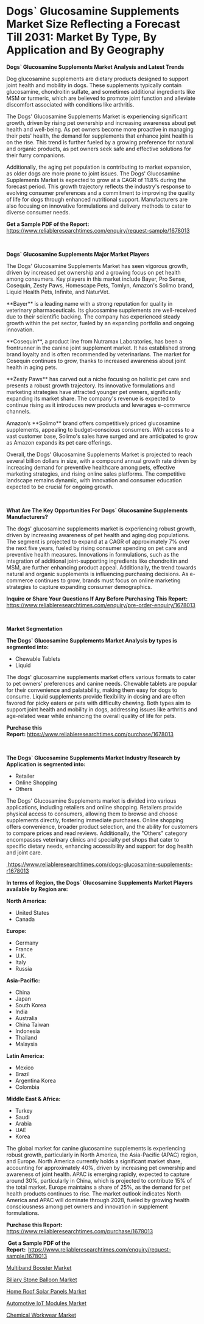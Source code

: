 <p><h1>Dogs` Glucosamine Supplements Market Size Reflecting a Forecast Till 2031: Market By Type, By Application and By Geography</h1></p><p><strong>Dogs` Glucosamine Supplements Market Analysis and Latest Trends</strong></p>
<p><p>Dog glucosamine supplements are dietary products designed to support joint health and mobility in dogs. These supplements typically contain glucosamine, chondroitin sulfate, and sometimes additional ingredients like MSM or turmeric, which are believed to promote joint function and alleviate discomfort associated with conditions like arthritis. </p><p>The Dogs' Glucosamine Supplements Market is experiencing significant growth, driven by rising pet ownership and increasing awareness about pet health and well-being. As pet owners become more proactive in managing their pets' health, the demand for supplements that enhance joint health is on the rise. This trend is further fueled by a growing preference for natural and organic products, as pet owners seek safe and effective solutions for their furry companions.</p><p>Additionally, the aging pet population is contributing to market expansion, as older dogs are more prone to joint issues. The Dogs' Glucosamine Supplements Market is expected to grow at a CAGR of 11.8% during the forecast period. This growth trajectory reflects the industry's response to evolving consumer preferences and a commitment to improving the quality of life for dogs through enhanced nutritional support. Manufacturers are also focusing on innovative formulations and delivery methods to cater to diverse consumer needs.</p></p>
<p><strong>Get a Sample PDF of the Report:&nbsp;</strong> <a href="https://www.reliableresearchtimes.com/enquiry/request-sample/1678013?utm_campaign=1471&utm_medium=2&utm_source=Github&utm_content=ia&utm_term=19102024&utm_id=dogs-glucosamine-supplements">https://www.reliableresearchtimes.com/enquiry/request-sample/1678013</a></p>
<p>&nbsp;</p>
<p><strong>Dogs` Glucosamine Supplements Major Market Players</strong></p>
<p><p>The Dogs' Glucosamine Supplements Market has seen vigorous growth, driven by increased pet ownership and a growing focus on pet health among consumers. Key players in this market include Bayer, Pro Sense, Cosequin, Zesty Paws, Homescape Pets, Tomlyn, Amazon's Solimo brand, Liquid Health Pets, Infinite, and NaturVet.</p><p>**Bayer** is a leading name with a strong reputation for quality in veterinary pharmaceuticals. Its glucosamine supplements are well-received due to their scientific backing. The company has experienced steady growth within the pet sector, fueled by an expanding portfolio and ongoing innovation.</p><p>**Cosequin**, a product line from Nutramax Laboratories, has been a frontrunner in the canine joint supplement market. It has established strong brand loyalty and is often recommended by veterinarians. The market for Cosequin continues to grow, thanks to increased awareness about joint health in aging pets.</p><p>**Zesty Paws** has carved out a niche focusing on holistic pet care and presents a robust growth trajectory. Its innovative formulations and marketing strategies have attracted younger pet owners, significantly expanding its market share. The company's revenue is expected to continue rising as it introduces new products and leverages e-commerce channels.</p><p>Amazon’s **Solimo** brand offers competitively priced glucosamine supplements, appealing to budget-conscious consumers. With access to a vast customer base, Solimo's sales have surged and are anticipated to grow as Amazon expands its pet care offerings.</p><p>Overall, the Dogs' Glucosamine Supplements Market is projected to reach several billion dollars in size, with a compound annual growth rate driven by increasing demand for preventive healthcare among pets, effective marketing strategies, and rising online sales platforms. The competitive landscape remains dynamic, with innovation and consumer education expected to be crucial for ongoing growth.</p></p>
<p>&nbsp;</p>
<p><strong>What Are The Key Opportunities For Dogs` Glucosamine Supplements Manufacturers?</strong></p>
<p><p>The dogs' glucosamine supplements market is experiencing robust growth, driven by increasing awareness of pet health and aging dog populations. The segment is projected to expand at a CAGR of approximately 7% over the next five years, fueled by rising consumer spending on pet care and preventive health measures. Innovations in formulations, such as the integration of additional joint-supporting ingredients like chondroitin and MSM, are further enhancing product appeal. Additionally, the trend towards natural and organic supplements is influencing purchasing decisions. As e-commerce continues to grow, brands must focus on online marketing strategies to capture expanding consumer demographics.</p></p>
<p><strong>Inquire or Share Your Questions If Any Before Purchasing This Report:</strong> <a href="https://www.reliableresearchtimes.com/enquiry/pre-order-enquiry/1678013?utm_campaign=1471&utm_medium=2&utm_source=Github&utm_content=ia&utm_term=19102024&utm_id=dogs-glucosamine-supplements">https://www.reliableresearchtimes.com/enquiry/pre-order-enquiry/1678013</a></p>
<p>&nbsp;</p>
<p><strong>Market Segmentation</strong></p>
<p><strong>The Dogs` Glucosamine Supplements Market Analysis by types is segmented into:</strong></p>
<p><ul><li>Chewable Tablets</li><li>Liquid</li></ul></p>
<p><p>The dogs' glucosamine supplements market offers various formats to cater to pet owners' preferences and canine needs. Chewable tablets are popular for their convenience and palatability, making them easy for dogs to consume. Liquid supplements provide flexibility in dosing and are often favored for picky eaters or pets with difficulty chewing. Both types aim to support joint health and mobility in dogs, addressing issues like arthritis and age-related wear while enhancing the overall quality of life for pets.</p></p>
<p><strong>Purchase this Report:&nbsp;</strong><a href="https://www.reliableresearchtimes.com/purchase/1678013?utm_campaign=1471&utm_medium=2&utm_source=Github&utm_content=ia&utm_term=19102024&utm_id=dogs-glucosamine-supplements">https://www.reliableresearchtimes.com/purchase/1678013</a></p>
<p>&nbsp;</p>
<p><strong>The Dogs` Glucosamine Supplements Market Industry Research by Application is segmented into:</strong></p>
<p><ul><li>Retailer</li><li>Online Shopping</li><li>Others</li></ul></p>
<p><p>The Dogs' Glucosamine Supplements market is divided into various applications, including retailers and online shopping. Retailers provide physical access to consumers, allowing them to browse and choose supplements directly, fostering immediate purchases. Online shopping offers convenience, broader product selection, and the ability for customers to compare prices and read reviews. Additionally, the "Others" category encompasses veterinary clinics and specialty pet shops that cater to specific dietary needs, enhancing accessibility and support for dog health and joint care.</p></p>
<p><a href="https://www.reliableresearchtimes.com/dogs-glucosamine-supplements-r1678013?utm_campaign=1471&utm_medium=2&utm_source=Github&utm_content=ia&utm_term=19102024&utm_id=dogs-glucosamine-supplements">&nbsp;https://www.reliableresearchtimes.com/dogs-glucosamine-supplements-r1678013</a></p>
<p><strong>In terms of Region, the Dogs` Glucosamine Supplements Market Players available by Region are:</strong></p>
<p>
    <p> <strong> North America: </strong>
        <ul>
            <li>United States</li>
            <li>Canada</li>
        </ul>
        </p> 
    <p> <strong> Europe: </strong>
        <ul>
            <li>Germany</li>
            <li>France</li>
            <li>U.K.</li>
            <li>Italy</li>
            <li>Russia</li>
        </ul>
        </p> 
    <p> <strong> Asia-Pacific: </strong>
        <ul>
            <li>China</li>
            <li>Japan</li>
            <li>South Korea</li>
            <li>India</li>
            <li>Australia</li>
            <li>China Taiwan</li>
            <li>Indonesia</li>
            <li>Thailand</li>
            <li>Malaysia</li>
        </ul>
        </p> 
    <p> <strong> Latin America: </strong>
        <ul>
            <li>Mexico</li>
            <li>Brazil</li>
            <li>Argentina Korea</li>
            <li>Colombia</li>
        </ul>
        </p> 
    <p> <strong> Middle East & Africa: </strong>
        <ul>
            <li>Turkey</li>
            <li>Saudi</li>
            <li>Arabia</li>
            <li>UAE</li>
            <li>Korea</li>
        </ul>
    </p>
    </p>
<p><p>The global market for canine glucosamine supplements is experiencing robust growth, particularly in North America, the Asia-Pacific (APAC) region, and Europe. North America currently holds a significant market share, accounting for approximately 40%, driven by increasing pet ownership and awareness of joint health. APAC is emerging rapidly, expected to capture around 30%, particularly in China, which is projected to contribute 15% of the total market. Europe maintains a share of 25%, as the demand for pet health products continues to rise. The market outlook indicates North America and APAC will dominate through 2028, fueled by growing health consciousness among pet owners and innovation in supplement formulations.</p></p>
<p><strong>Purchase this Report: </strong><a href="https://www.reliableresearchtimes.com/purchase/1678013?utm_campaign=1471&utm_medium=2&utm_source=Github&utm_content=ia&utm_term=19102024&utm_id=dogs-glucosamine-supplements">https://www.reliableresearchtimes.com/purchase/1678013</a></p>
<p>&nbsp;<strong>Get a Sample PDF of the Report:&nbsp;&nbsp;</strong><a href="https://www.reliableresearchtimes.com/enquiry/request-sample/1678013?utm_campaign=1471&utm_medium=2&utm_source=Github&utm_content=ia&utm_term=19102024&utm_id=dogs-glucosamine-supplements">https://www.reliableresearchtimes.com/enquiry/request-sample/1678013</a></p>
<p><strong></strong></p>
<p><p><a href="https://www.linkedin.com/pulse/multiband-booster-market-size-share-growth-analysis-type-application-d3twe?utm_campaign=1471&utm_medium=2&utm_source=Github&utm_content=ia&utm_term=19102024&utm_id=dogs-glucosamine-supplements">Multiband Booster Market</a></p><p><a href="https://github.com/petbigbeepjn/Market-Research-Report-List-1/blob/main/biliary-stone-balloon-market.md?utm_campaign=1471&utm_medium=2&utm_source=Github&utm_content=ia&utm_term=19102024&utm_id=dogs-glucosamine-supplements">Biliary Stone Balloon Market</a></p><p><a href="https://www.linkedin.com/pulse/global-home-roof-solar-panels-market-trends-analysis-future-7h7tc?utm_campaign=1471&utm_medium=2&utm_source=Github&utm_content=ia&utm_term=19102024&utm_id=dogs-glucosamine-supplements">Home Roof Solar Panels Market</a></p><p><a href="https://www.linkedin.com/pulse/insights-automotive-iot-modules-industry-market-financial-la3se?utm_campaign=1471&utm_medium=2&utm_source=Github&utm_content=ia&utm_term=19102024&utm_id=dogs-glucosamine-supplements">Automotive IoT Modules Market</a></p><p><a href="https://www.linkedin.com/pulse/chemical-workwear-market-pulse-6-expansion-blueprint-2024-2031-uxvbe?utm_campaign=1471&utm_medium=2&utm_source=Github&utm_content=ia&utm_term=19102024&utm_id=dogs-glucosamine-supplements">Chemical Workwear Market</a></p></p>